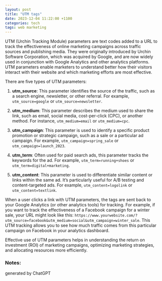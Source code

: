 ```yaml
---
layout: post
title: "UTM tags"
date: 2023-12-04 11:22:00 +1100
categories: tech
tags: web marketing
---
```


UTM (Urchin Tracking Module) parameters are text codes added to a URL to track the effectiveness of online marketing campaigns across traffic sources and publishing media. They were originally introduced by Urchin Software Corporation, which was acquired by Google, and are now widely used in conjunction with Google Analytics and other analytics platforms. UTM parameters enable marketers to understand better how their visitors interact with their website and which marketing efforts are most effective. 

There are five types of UTM parameters:

1. **utm_source**: This parameter identifies the source of the traffic, such as a search engine, newsletter, or other referral. For example, `utm_source=google` or `utm_source=newsletter`.

2. **utm_medium**: This parameter describes the medium used to share the link, such as email, social media, cost-per-click (CPC), or another method. For instance, `utm_medium=email` or `utm_medium=cpc`.

3. **utm_campaign**: This parameter is used to identify a specific product promotion or strategic campaign, such as a sale or a particular ad campaign. For example, `utm_campaign=spring_sale` or `utm_campaign=launch_2023`.

4. **utm_term**: Often used for paid search ads, this parameter tracks the keywords for the ad. For example, `utm_term=running+shoes` or `utm_term=digital+marketing`.

5. **utm_content**: This parameter is used to differentiate similar content or links within the same ad. It’s particularly useful for A/B testing and content-targeted ads. For example, `utm_content=logolink` or `utm_content=textlink`.

When a user clicks a link with UTM parameters, the tags are sent back to your Google Analytics (or other analytics tools) for tracking. For example, if you want to track the effectiveness of a Facebook campaign for a winter sale, your URL might look like this: `https://www.yourwebsite.com/?utm_source=facebook&utm_medium=social&utm_campaign=winter_sale`. This UTM tracking allows you to see how much traffic comes from this particular campaign on Facebook in your analytics dashboard. 

Effective use of UTM parameters helps in understanding the return on investment (ROI) of marketing campaigns, optimizing marketing strategies, and allocating resources more efficiently.

### Notes:
generated by ChatGPT
